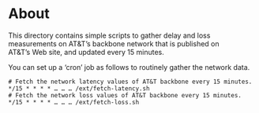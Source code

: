 # About

This directory contains simple scripts to gather delay and loss measurements on
AT&T’s backbone network that is published on AT&T’s Web site, and updated every
15 minutes.

You can set up a ‘cron’ job as follows to routinely gather the network data.
```
# Fetch the network latency values of AT&T backbone every 15 minutes.
*/15 * * * * … … … /ext/fetch-latency.sh
# Fetch the network loss values of AT&T backbone every 15 minutes.
*/15 * * * * … … … /ext/fetch-loss.sh
```
